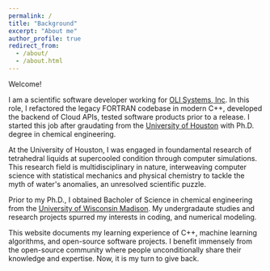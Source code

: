 ```yaml
---
permalink: /
title: "Background"
excerpt: "About me"
author_profile: true
redirect_from: 
  - /about/
  - /about.html
---
```

Welcome! 

I am a scientific software developer working for [OLI Systems, Inc](https://www.olisystems.com). In this role, I refactored the legacy FORTRAN codebase in modern C++, developed the backend of Cloud APIs, tested software products prior to a release. I started this job after graudating from the [University of Houston](https://www.chee.uh.edu) with Ph.D. degree in chemical engineering. 

At the University of Houston, I was engaged in foundamental research of tetrahedral liquids at supercooled condition through computer simulations. This research field is multidisciplinary in nature, interweaving computer science with statistical mechanics and physical chemistry to tackle the myth of water's anomalies, an unresolved scientific puzzle. 

Prior to my Ph.D., I obtained Bacholer of Science in chemical engineering from the [University of Wisconsin Madison](https://engineering.wisc.edu/departments/chemical-biological-engineering/). My undergradaute studies and research projects spurred my interests in coding, and numerical modeling. 

This website documents my learning experience of C++, machine learning algorithms, and open-source software projects. I benefit immensely from the open-source community where people unconditionally share their knowledge and expertise. Now, it is my turn to give back.   

